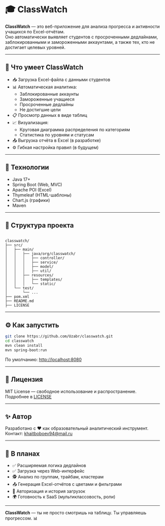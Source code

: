 
# 🎓 ClassWatch

**ClassWatch** — это веб-приложение для анализа прогресса и активности учащихся по Excel-отчётам.  
Оно автоматически выявляет студентов с просроченными дедлайнами, заблокированными и замороженными аккаунтами, а также тех, кто не достигает целевых уровней.

---

## 🚀 Что умеет ClassWatch

- 📥 Загрузка Excel-файла с данными студентов
- 📊 Автоматическая аналитика:
  - Заблокированные аккаунты
  - Замороженные учащиеся
  - Просроченные дедлайны
  - Не достигшие цели
- 📋 Просмотр данных в виде таблиц
- 📈 Визуализация:
  - Круговая диаграмма распределения по категориям
  - Статистика по уровням и статусам
- 📤 Выгрузка отчёта в Excel (в разработке)
- ⚙️ Гибкая настройка правил (в будущем)

---

## 🧠 Технологии

- Java 17+
- Spring Boot (Web, MVC)
- Apache POI (Excel)
- Thymeleaf (HTML-шаблоны)
- Chart.js (графики)
- Maven

---

## 📂 Структура проекта

```

classwatch/
├── src/
│   ├── main/
│   │   ├── java/org/classwatch/
│   │   │   ├── controller/
│   │   │   ├── service/
│   │   │   ├── model/
│   │   │   ├── util/
│   │   ├── resources/
│   │   │   ├── templates/
│   │   │   └── static/
│   └── test/
│       └── ...
├── pom.xml
├── README.md
├── LICENSE

````

---

## ⚙️ Как запустить

```bash
git clone https://github.com/Uzabr/classwatch.git
cd classwatch
mvn clean install
mvn spring-boot:run
````

По умолчанию: [http://localhost:8080](http://localhost:8080)

---

## 📄 Лицензия

MIT License — свободное использование и распространение.
Подробнее в [LICENSE](LICENSE)

---

## ✨ Автор

Разработано с ❤️ как образовательный аналитический инструмент.
Контакт: [khaitboboev94@mail.ru](khaitboboev94@mail.ru)

---

## 🔭 В планах

* ✅ Расширяемая логика дедлайнов
* ✅ Загрузка через Web-интерфейс
* 🕵 Анализ по группам, трайбам, кластерам
* 📤 Генерация Excel-отчётов с цветами и фильтрами
* 🔐 Авторизация и история загрузок
* 🌍 Готовность к SaaS (мультиклассовость, роли)

---

**ClassWatch** — ты не просто смотришь на таблицу. Ты управляешь прогрессом. 📊

